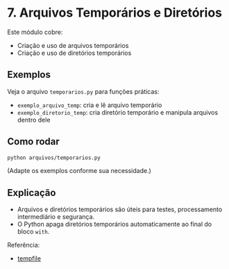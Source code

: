 # 7. Arquivos Temporários e Diretórios

Este módulo cobre:
- Criação e uso de arquivos temporários
- Criação e uso de diretórios temporários

## Exemplos
Veja o arquivo `temporarios.py` para funções práticas:
- `exemplo_arquivo_temp`: cria e lê arquivo temporário
- `exemplo_diretorio_temp`: cria diretório temporário e manipula arquivos dentro dele

## Como rodar
```bash
python arquivos/temporarios.py
```
(Adapte os exemplos conforme sua necessidade.)

## Explicação
- Arquivos e diretórios temporários são úteis para testes, processamento intermediário e segurança.
- O Python apaga diretórios temporários automaticamente ao final do bloco `with`.

Referência:
- [tempfile](https://docs.python.org/3/library/tempfile.html)
